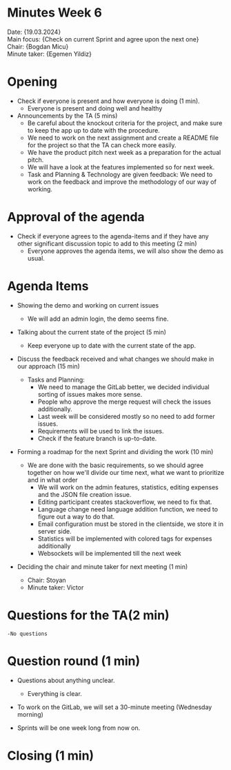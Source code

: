 # Minutes Week 6





Date:           {19.03.2024}\
Main focus:     {Check on current Sprint and agree upon the next one}\
Chair:          {Bogdan Micu}\
Minute taker:   {Egemen Yildiz}



# Opening
- Check if everyone is present and how everyone is doing (1 min).
  - Everyone is present and doing well and healthy
- Announcements by the TA (5 mins)
  - Be careful about the knockout criteria for the project, and make sure to keep the app up to date with the procedure. 
  - We need to work on the next assignment and create a README file for the project so that the TA can check more easily.
  - We have the product pitch next week as a preparation for the actual pitch.
  - We will have a look at the features implemented so for next week.
  - Task and Planning & Technology are given feedback: We need to work on the feedback and improve the methodology of our way of working.

# Approval of the agenda
- Check if everyone agrees to the agenda-items and if they have any other significant discussion topic to add to this meeting (2 min)
  - Everyone approves the agenda items, we will also show the demo as usual.
# Agenda Items

- Showing the demo and working on current issues
  - We will add an admin login, the demo seems fine.

- Talking about the current state of the project (5 min)
    - Keep everyone up to date with the current state of the app.
- Discuss the feedback received and what changes we should make in our approach (15 min)
  - Tasks and Planning: 
    - We need to manage the GitLab better, we decided individual sorting of issues makes more sense. 
    - People who approve the merge request will check the issues additionally.
    - Last week will be considered mostly so no need to add former issues.
    - Requirements will be used to link the issues.
    - Check if the feature branch is up-to-date.
- Forming a roadmap for the next Sprint and dividing the work (10 min)
    - We are done with the basic requirements, so we should agree together on how we'll divide our time next, what we want to prioritize and in what order
      - We will work on the admin features, statistics, editing expenses and the JSON file creation issue.
      - Editing participant creates stackoverflow, we need to fix that.
      - Language change need language addition function, we need to figure out a way to do that.
      - Email configuration must be stored in the clientside, we store it in server side.
      - Statistics will be implemented with colored tags for expenses additionally
      - Websockets will be implemented till the next week
- Deciding the chair and minute taker for next meeting (1 min)
    - Chair: Stoyan
    - Minute taker: Victor


# Questions for the TA(2 min)
    -No questions

# Question round (1 min)
- Questions about anything unclear.
  - Everything is clear.

- To work on the GitLab, we will set a 30-minute meeting (Wednesday morning)
- Sprints will be one week long from now on.

# Closing (1 min)


